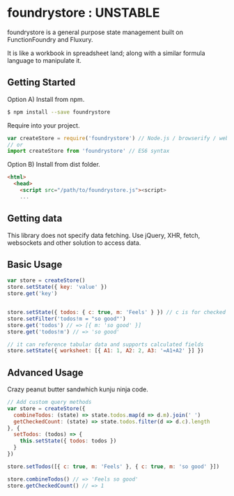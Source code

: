 # foundrystore : UNSTABLE

foundrystore is a general purpose state management built on FunctionFoundry and Fluxury.

It is like a workbook in spreadsheet land; along with a similar formula language to manipulate it.

## Getting Started

Option A) Install from npm.

```sh
$ npm install --save foundrystore
```

Require into your project.

```js
var createStore = require('foundrystore') // Node.js / browserify / webpack
// or
import createStore from 'foundrystore' // ES6 syntax
```

Option B) Install from dist folder.

```HTML
<html>
  <head>
    <script src="/path/to/foundrystore.js"><script>
    ...
```

## Getting data

This library does not specify data fetching. Use jQuery, XHR, fetch, websockets and other solution to access data.

## Basic Usage

```js
var store = createStore()
store.setState({ key: 'value' })
store.get('key')


store.setState({ todos: { c: true, m: 'Feels' } }) // c is for checked and m for message
store.setFilter('todos!m = "so good"')
store.get('todos') // => [{ m: 'so good' }]
store.get('todos!m') // => 'so good'

// it can reference tabular data and supports calculated fields
store.setState({ worksheet: [{ A1: 1, A2: 2, A3: '=A1+A2' }] })
```

## Advanced Usage

Crazy peanut butter sandwhich kunju ninja code.

```js
// Add custom query methods
var store = createStore({
  combineTodos: (state) => state.todos.map(d => d.m).join(' ')
  getCheckedCount: (state) => state.todos.filter(d => d.c).length
}, {
  setTodos: (todos) => {
    this.setState({ todos: todos })
  }
})

store.setTodos([{ c: true, m: 'Feels' }, { c: true, m: 'so good' }])

store.combineTodos() // => 'Feels so good'
store.getCheckedCount() // => 1
```
